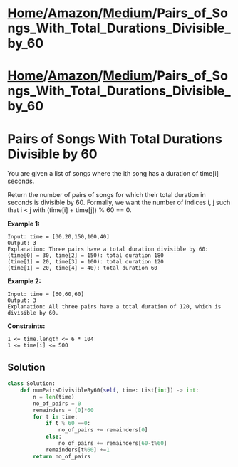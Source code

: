 # [Home](./../../..)/[Amazon](./../..)/[Medium](./..)/Pairs_of_Songs_With_Total_Durations_Divisible_by_60
# [Home](./../../..)/[Amazon](./../..)/[Medium](./..)/Pairs_of_Songs_With_Total_Durations_Divisible_by_60
<h1>Pairs of Songs With Total Durations Divisible by 60</h1>

<p>
You are given a list of songs where the ith song has a duration of time[i] seconds.

Return the number of pairs of songs for which their total duration in seconds is divisible by 60. Formally, we want the number of indices i, j such that i < j with (time[i] + time[j]) % 60 == 0.

</p>

<b>Example 1:</b>

    Input: time = [30,20,150,100,40]
    Output: 3
    Explanation: Three pairs have a total duration divisible by 60:
    (time[0] = 30, time[2] = 150): total duration 180
    (time[1] = 20, time[3] = 100): total duration 120
    (time[1] = 20, time[4] = 40): total duration 60
  
<b>Example 2:</b>

    Input: time = [60,60,60]
    Output: 3
    Explanation: All three pairs have a total duration of 120, which is divisible by 60.
 
<b>Constraints:</b>

    1 <= time.length <= 6 * 104
    1 <= time[i] <= 500


<h2>Solution</h2>

```python
class Solution:
    def numPairsDivisibleBy60(self, time: List[int]) -> int:
        n = len(time)
        no_of_pairs = 0
        remainders = [0]*60 
        for t in time:
            if t % 60 ==0:
                no_of_pairs += remainders[0]
            else:
                no_of_pairs += remainders[60-t%60]
            remainders[t%60] +=1
        return no_of_pairs
```
